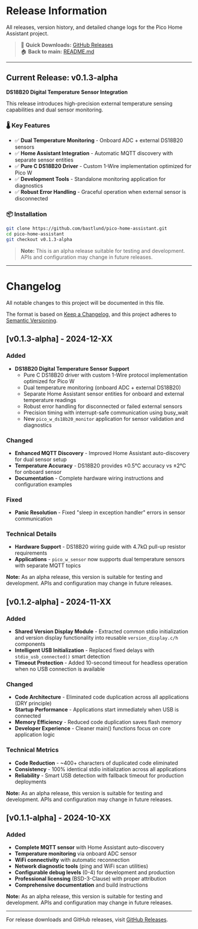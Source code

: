 # Release Information

All releases, version history, and detailed change logs for the Pico Home Assistant project.

> 💾 **Quick Downloads:** [GitHub Releases](https://github.com/bastlund/pico-home-assistant/releases)  
> 🏠 **Back to main:** [README.md](README.md)

---

## Current Release: v0.1.3-alpha

**DS18B20 Digital Temperature Sensor Integration**

This release introduces high-precision external temperature sensing capabilities and dual sensor monitoring.

### 🌡️ **Key Features**
- ✅ **Dual Temperature Monitoring** - Onboard ADC + external DS18B20 sensors
- ✅ **Home Assistant Integration** - Automatic MQTT discovery with separate sensor entities  
- ✅ **Pure C DS18B20 Driver** - Custom 1-Wire implementation optimized for Pico W
- ✅ **Development Tools** - Standalone monitoring application for diagnostics
- ✅ **Robust Error Handling** - Graceful operation when external sensor is disconnected

### 📦 **Installation**
```bash
git clone https://github.com/bastlund/pico-home-assistant.git
cd pico-home-assistant
git checkout v0.1.3-alpha
```

> **Note:** This is an alpha release suitable for testing and development. APIs and configuration may change in future releases.

---

# Changelog

All notable changes to this project will be documented in this file.

The format is based on [Keep a Changelog](https://keepachangelog.com/en/1.0.0/),
and this project adheres to [Semantic Versioning](https://semver.org/spec/v2.0.0.html).

## [v0.1.3-alpha] - 2024-12-XX

### Added
- **DS18B20 Digital Temperature Sensor Support**
  - Pure C DS18B20 driver with custom 1-Wire protocol implementation optimized for Pico W
  - Dual temperature monitoring (onboard ADC + external DS18B20)
  - Separate Home Assistant sensor entities for onboard and external temperature readings
  - Robust error handling for disconnected or failed external sensors
  - Precision timing with interrupt-safe communication using busy_wait
  - New `pico_w_ds18b20_monitor` application for sensor validation and diagnostics

### Changed
- **Enhanced MQTT Discovery** - Improved Home Assistant auto-discovery for dual sensor setup
- **Temperature Accuracy** - DS18B20 provides ±0.5°C accuracy vs ±2°C for onboard sensor
- **Documentation** - Complete hardware wiring instructions and configuration examples

### Fixed
- **Panic Resolution** - Fixed "sleep in exception handler" errors in sensor communication

### Technical Details
- **Hardware Support** - DS18B20 wiring guide with 4.7kΩ pull-up resistor requirements
- **Applications** - `pico_w_sensor` now supports dual temperature sensors with separate MQTT topics

**Note:** As an alpha release, this version is suitable for testing and development. APIs and configuration may change in future releases.

## [v0.1.2-alpha] - 2024-11-XX

### Added
- **Shared Version Display Module** - Extracted common stdio initialization and version display functionality into reusable `version_display.c/h` components
- **Intelligent USB Initialization** - Replaced fixed delays with `stdio_usb_connected()` smart detection
- **Timeout Protection** - Added 10-second timeout for headless operation when no USB connection is available

### Changed
- **Code Architecture** - Eliminated code duplication across all applications (DRY principle)
- **Startup Performance** - Applications start immediately when USB is connected
- **Memory Efficiency** - Reduced code duplication saves flash memory
- **Developer Experience** - Cleaner main() functions focus on core application logic

### Technical Metrics
- **Code Reduction** - ~400+ characters of duplicated code eliminated
- **Consistency** - 100% identical stdio initialization across all applications
- **Reliability** - Smart USB detection with fallback timeout for production deployments

**Note:** As an alpha release, this version is suitable for testing and development. APIs and configuration may change in future releases.

## [v0.1.1-alpha] - 2024-10-XX

### Added
- **Complete MQTT sensor** with Home Assistant auto-discovery
- **Temperature monitoring** via onboard ADC sensor  
- **WiFi connectivity** with automatic reconnection
- **Network diagnostic tools** (ping and WiFi scan utilities)
- **Configurable debug levels** (0-4) for development and production
- **Professional licensing** (BSD-3-Clause) with proper attribution
- **Comprehensive documentation** and build instructions

**Note:** As an alpha release, this version is suitable for testing and development. APIs and configuration may change in future releases.

---

For release downloads and GitHub releases, visit [GitHub Releases](https://github.com/bastlund/pico-home-assistant/releases).
